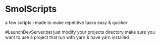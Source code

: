 # SmolScripts
a few scripts i made to make repetitive tasks easy &amp; quicker

#LaunchDevServer.bat
just modify your projects directory
make sure you want to use a project that run with yarn & have yarn installed
